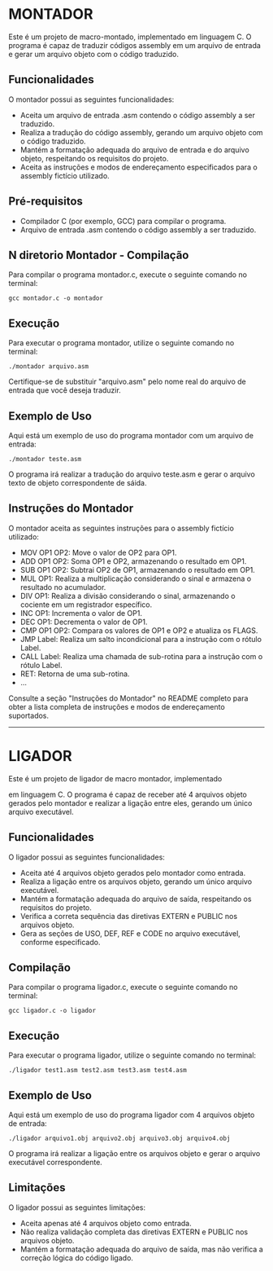 # MONTADOR 
Este é um projeto de macro-montado, implementado em linguagem C. O programa é capaz de traduzir códigos assembly em um arquivo de entrada e gerar um arquivo objeto com o código traduzido.

## Funcionalidades

O montador possui as seguintes funcionalidades:

- Aceita um arquivo de entrada .asm contendo o código assembly a ser traduzido.
- Realiza a tradução do código assembly, gerando um arquivo objeto com o código traduzido.
- Mantém a formatação adequada do arquivo de entrada e do arquivo objeto, respeitando os requisitos do projeto.
- Aceita as instruções e modos de endereçamento especificados para o assembly fictício utilizado.

## Pré-requisitos

- Compilador C (por exemplo, GCC) para compilar o programa.
- Arquivo de entrada .asm contendo o código assembly a ser traduzido.


## N diretorio Montador - Compilação

Para compilar o programa montador.c, execute o seguinte comando no terminal:

```
gcc montador.c -o montador
```

## Execução

Para executar o programa montador, utilize o seguinte comando no terminal:

```
./montador arquivo.asm
```

Certifique-se de substituir "arquivo.asm" pelo nome real do arquivo de entrada que você deseja traduzir.

## Exemplo de Uso

Aqui está um exemplo de uso do programa montador com um arquivo de entrada:

```
./montador teste.asm
```

O programa irá realizar a tradução do arquivo teste.asm e gerar o arquivo texto de objeto correspondente de sáida.

## Instruções do Montador

O montador aceita as seguintes instruções para o assembly fictício utilizado:

- MOV OP1 OP2: Move o valor de OP2 para OP1.
- ADD OP1 OP2: Soma OP1 e OP2, armazenando o resultado em OP1.
- SUB OP1 OP2: Subtrai OP2 de OP1, armazenando o resultado em OP1.
- MUL OP1: Realiza a multiplicação considerando o sinal e armazena o resultado no acumulador.
- DIV OP1: Realiza a divisão considerando o sinal, armazenando o cociente em um registrador específico.
- INC OP1: Incrementa o valor de OP1.
- DEC OP1: Decrementa o valor de OP1.
- CMP OP1 OP2: Compara os valores de OP1 e OP2 e atualiza os FLAGS.
- JMP Label: Realiza um salto incondicional para a instrução com o rótulo Label.
- CALL Label: Realiza uma chamada de sub-rotina para a instrução com o rótulo Label.
- RET: Retorna de uma sub-rotina.
- ...

Consulte a seção "Instruções do Montador" no README completo para obter a lista completa de instruções e modos de endereçamento suportados.


---

# LIGADOR 
Este é um projeto de ligador de macro montador, implementado

 em linguagem C. O programa é capaz de receber até 4 arquivos objeto gerados pelo montador e realizar a ligação entre eles, gerando um único arquivo executável.

## Funcionalidades

O ligador possui as seguintes funcionalidades:

- Aceita até 4 arquivos objeto gerados pelo montador como entrada.
- Realiza a ligação entre os arquivos objeto, gerando um único arquivo executável.
- Mantém a formatação adequada do arquivo de saída, respeitando os requisitos do projeto.
- Verifica a correta sequência das diretivas EXTERN e PUBLIC nos arquivos objeto.
- Gera as seções de USO, DEF, REF e CODE no arquivo executável, conforme especificado.

## Compilação

Para compilar o programa ligador.c, execute o seguinte comando no terminal:

```
gcc ligador.c -o ligador
```

## Execução

Para executar o programa ligador, utilize o seguinte comando no terminal:

```
./ligador test1.asm test2.asm test3.asm test4.asm

```



## Exemplo de Uso

Aqui está um exemplo de uso do programa ligador com 4 arquivos objeto de entrada:

```
./ligador arquivo1.obj arquivo2.obj arquivo3.obj arquivo4.obj
```

O programa irá realizar a ligação entre os arquivos objeto e gerar o arquivo executável correspondente.

## Limitações

O ligador possui as seguintes limitações:

- Aceita apenas até 4 arquivos objeto como entrada.
- Não realiza validação completa das diretivas EXTERN e PUBLIC nos arquivos objeto.
- Mantém a formatação adequada do arquivo de saída, mas não verifica a correção lógica do código ligado.

